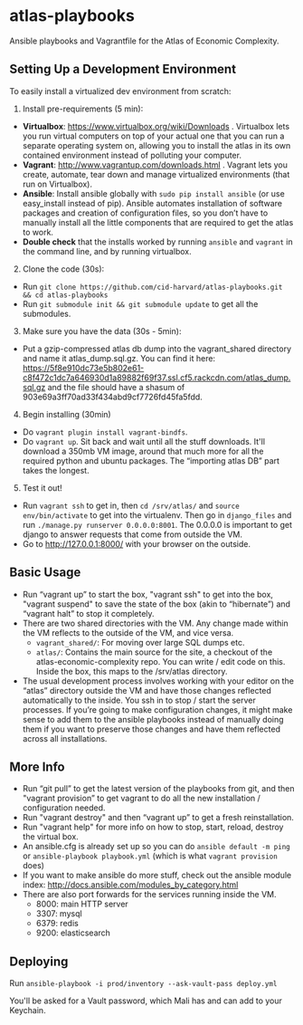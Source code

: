 atlas-playbooks
===============

Ansible playbooks and Vagrantfile for the Atlas of Economic Complexity.

Setting Up a Development Environment
------------------------------------

To easily install a virtualized dev environment from scratch:

1. Install pre-requirements (5 min):
  - **Virtualbox**: https://www.virtualbox.org/wiki/Downloads . Virtualbox lets
  you run virtual computers on top of your actual one that you can run a
  separate operating system on, allowing you to install the atlas in its own
  contained environment instead of polluting your computer.
  - **Vagrant**: http://www.vagrantup.com/downloads.html . Vagrant lets you
  create, automate, tear down and manage virtualized environments (that run on Virtualbox).
  - **Ansible**: Install ansible globally with `sudo pip install ansible` (or use easy_install
  instead of pip). Ansible automates installation of software packages and
  creation of configuration files, so you don’t have to manually install
  all the little components that are required to get the atlas to work.
  - **Double check** that the installs worked by running `ansible` and `vagrant` in
  the command line, and by running virtualbox.

2. Clone the code (30s):
  - Run `git clone https://github.com/cid-harvard/atlas-playbooks.git && cd atlas-playbooks`
  - Run `git submodule init && git submodule update` to get all the submodules. 

3. Make sure you have the data (30s - 5min):
  - Put a gzip-compressed atlas db dump into the vagrant_shared directory and
  name it atlas_dump.sql.gz. You can find it here:
  https://5f8e910dc73e5b802e61-c8f472c1dc7a646930d1a89882f69f37.ssl.cf5.rackcdn.com/atlas_dump.sql.gz
  and the file should have a shasum of 903e69a3ff70ad33f434abd9cf7726fd45fa5fdd.

4. Begin installing (30min)
  - Do `vagrant plugin install vagrant-bindfs`.
  - Do `vagrant up`. Sit back and wait until all the stuff downloads. It'll download a 350mb VM
  image, around that much more for all the required python and ubuntu packages.
  The “importing atlas DB” part takes the longest.

5. Test it out!
  - Run `vagrant ssh` to get in, then `cd /srv/atlas/` and `source
  env/bin/activate` to get into the virtualenv. Then go in `django_files` and
  run `./manage.py runserver 0.0.0.0:8001`. The 0.0.0.0 is important to get
  django to answer requests that come from outside the VM.
  - Go to http://127.0.0.1:8000/ with your browser on the outside.

Basic Usage
-----------
- Run “vagrant up” to start the box, "vagrant ssh" to get into the box,
  "vagrant suspend" to save the state of the box (akin to “hibernate”) and
  “vagrant halt” to stop it completely.
- There are two shared directories with the VM. Any change made within the VM
  reflects to the outside of the VM, and vice versa.
    * `vagrant_shared/`: For moving over large SQL dumps etc.
    * `atlas/`: Contains the main source for the site, a checkout of the
      atlas-economic-complexity repo. You can write / edit code on this. Inside
      the box, this maps to the /srv/atlas directory.
- The usual development process involves working with your editor on the
  “atlas” directory outside the VM and have those changes reflected
  automatically to the inside. You ssh in to stop / start the server processes.
  If you’re going to make configuration changes, it might make sense to add
  them to the ansible playbooks instead of manually doing them if you want to
  preserve those changes and have them reflected across all installations.

More Info
---------
- Run “git pull” to get the latest version of the playbooks from git, and then "vagrant provision” to get vagrant to do all the new installation / configuration needed.
- Run "vagrant destroy" and then “vagrant up” to get a fresh reinstallation.
- Run "vagrant help" for more info on how to stop, start, reload, destroy the virtual box.
- An ansible.cfg is already set up so you can do `ansible default -m ping` or `ansible-playbook playbook.yml` (which is what `vagrant provision` does)
- If you want to make ansible do more stuff, check out the ansible module index: http://docs.ansible.com/modules_by_category.html
- There are also port forwards for the services running inside the VM.
    * 8000: main HTTP server
    * 3307: mysql
    * 6379: redis
    * 9200: elasticsearch

<!--
- Make sure you have an ssh-agent running (check with `ps aux | grep
  ssh-agent`) and add your github ssh key with `ssh-add ~/.ssh/key_name.rsa`.
  Ssh-agent lets you use your local ssh keys in the remote server. This allows
  you to do a “git clone” on the virtual box even though your ssh keys are not
  there. To learn more about ssh-agent, read this guide
  (https://help.github.com/articles/using-ssh-agent-forwarding)
  -->

Deploying
---------
Run `ansible-playbook -i prod/inventory --ask-vault-pass deploy.yml`

You'll be asked for a Vault password, which Mali has and can add to your Keychain.
